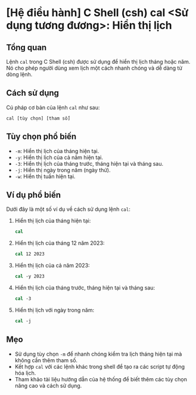 # [Hệ điều hành] C Shell (csh) cal <Sử dụng tương đương>: Hiển thị lịch

## Tổng quan
Lệnh `cal` trong C Shell (csh) được sử dụng để hiển thị lịch tháng hoặc năm. Nó cho phép người dùng xem lịch một cách nhanh chóng và dễ dàng từ dòng lệnh.

## Cách sử dụng
Cú pháp cơ bản của lệnh `cal` như sau:
```
cal [tùy chọn] [tham số]
```

## Tùy chọn phổ biến
- `-m`: Hiển thị lịch của tháng hiện tại.
- `-y`: Hiển thị lịch của cả năm hiện tại.
- `-3`: Hiển thị lịch của tháng trước, tháng hiện tại và tháng sau.
- `-j`: Hiển thị ngày trong năm (ngày thứ).
- `-w`: Hiển thị tuần hiện tại.

## Ví dụ phổ biến
Dưới đây là một số ví dụ về cách sử dụng lệnh `cal`:

1. Hiển thị lịch của tháng hiện tại:
   ```csh
   cal
   ```

2. Hiển thị lịch của tháng 12 năm 2023:
   ```csh
   cal 12 2023
   ```

3. Hiển thị lịch của cả năm 2023:
   ```csh
   cal -y 2023
   ```

4. Hiển thị lịch của tháng trước, tháng hiện tại và tháng sau:
   ```csh
   cal -3
   ```

5. Hiển thị lịch với ngày trong năm:
   ```csh
   cal -j
   ```

## Mẹo
- Sử dụng tùy chọn `-m` để nhanh chóng kiểm tra lịch tháng hiện tại mà không cần thêm tham số.
- Kết hợp `cal` với các lệnh khác trong shell để tạo ra các script tự động hóa lịch.
- Tham khảo tài liệu hướng dẫn của hệ thống để biết thêm các tùy chọn nâng cao và cách sử dụng.